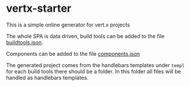 # vertx-starter

This is a simple online generator for vert.x projects

The whole SPA is data driven, build tools can be added to the file [buildtools.json](buildtools.json).

Components can be added to the file [components.json](components.json)

The generated project comes from the handlebars templates under `templ` for each build tools there should be a folder. In this folder all files will be handled as handlebars templates.
